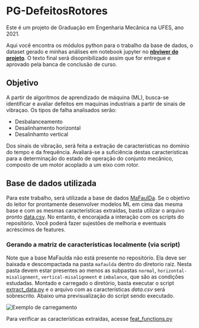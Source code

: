 # PG-DefeitosRotores

Este é um projeto de Graduação em Engenharia Mecânica na UFES, ano 2021.

Aqui você encontra os módulos python para o trabalho da base de dados, o dataset gerado e minhas análises em notebook jupyter no [**nbviwer do projeto**](https://nbviewer.jupyter.org/github/rennertz/PG-DefeitosRotores/blob/main/homepage.ipynb). O texto final será disopnibilizado assim que for entregue e aprovado pela banca de conclusão de curso.

## Objetivo

A partir de algoritmos de aprendizado de máquina (ML), busca-se identificar e avaliar defeitos em maquinas industriais a partir de sinais de vibraçao. Os tipos de falha analisados serão:

* Desbalanceamento
* Desalinhamento horizontal
* Desalinhamto vertical

Dos sinais de vibração, será feita a extração de características no domínio do tempo e da frequência. Avaliará-se a suficiência destas características para a determinação do estado de operação do conjunto mecânico, composto de um motor acoplado a um eixo com rotor. 

## Base de dados utilizada

Para este trabalho, será utilizada a base de dados [MaFaulDa](http://www02.smt.ufrj.br/~offshore/mfs/page_01.html#SEC1). Se o objetivo do leitor for prontamente desenvolver modelos ML em cima das mesma base e com as mesmas características extraídas, basta utilizar o arquivo pronto [data.csv](data.csv). No entanto, é encorajada a interação com os scripts do repositório. Você poderá fazer sujestões de melhoria e eventuais acréscimos de features.

### Gerando a matriz de características localmente (via script)

Note que a base MaFaulda não está presente no repositório. Ela deve ser baixada e descompactada na pasta  `mafaulda` dentro do diretorio raiz. Nesta pasta devem estar presentes ao menos as subpastas `normal`, `horizontal-misalignment`, `vertical-misalignment` e `imbalance`, que são as condições estudadas. Montado e carregado o diretório, basta executar o script [extract_data.py](scripts/extract_data.py) e o arquivo com as características *data.csv* será sobrescrito. Abaixo uma previsualização do script sendo executado.

![Exemplo de carregamento](https://media.giphy.com/media/qreDqbIdpIINndTqZ2/giphy.gif)

Para verificar as características extraídas, acesse [feat_functions.py](scripts/feat_functions.py)
